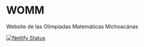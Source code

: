 # WOMM
 Website de las Olimpiadas Matemáticas Michoacánas
 
 [![Netlify Status](https://api.netlify.com/api/v1/badges/fef0aa72-2d0c-4af4-85de-fe6f175d5644/deploy-status)](https://app.netlify.com/sites/olimpiadamatematicasmichoacan/deploys)
